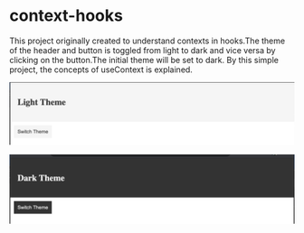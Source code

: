 # context-hooks
This project originally created to understand contexts in hooks.The theme of the header and button is toggled from light to dark and vice versa by clicking on the button.The initial theme will be set to dark. By this simple project, the concepts of useContext is explained.

![Light](ScreenshotLight.png)

![Dark](ScreenshotDark.png)